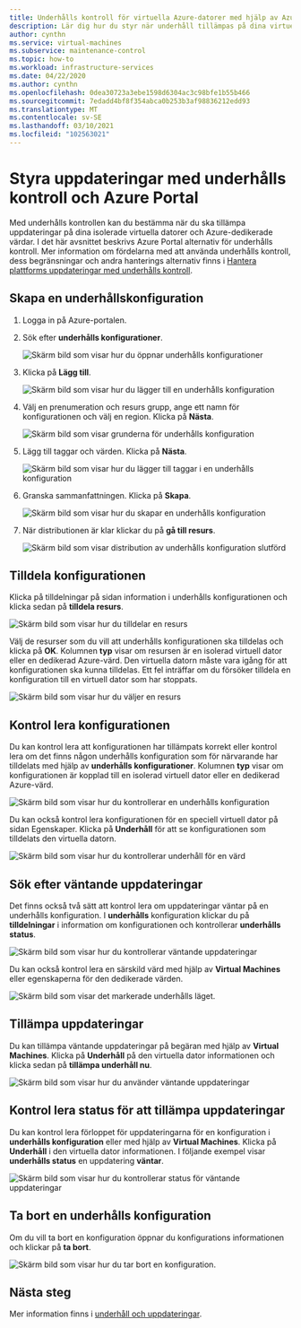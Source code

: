 ```yaml
---
title: Underhålls kontroll för virtuella Azure-datorer med hjälp av Azure Portal
description: Lär dig hur du styr när underhåll tillämpas på dina virtuella Azure-datorer med underhålls kontroll och Azure Portal.
author: cynthn
ms.service: virtual-machines
ms.subservice: maintenance-control
ms.topic: how-to
ms.workload: infrastructure-services
ms.date: 04/22/2020
ms.author: cynthn
ms.openlocfilehash: 0dea30723a3ebe1598d6304ac3c98bfe1b55b466
ms.sourcegitcommit: 7edadd4bf8f354abca0b253b3af98836212edd93
ms.translationtype: MT
ms.contentlocale: sv-SE
ms.lasthandoff: 03/10/2021
ms.locfileid: "102563021"
---
```

# <a name="control-updates-with-maintenance-control-and-the-azure-portal"></a>Styra uppdateringar med underhålls kontroll och Azure Portal

Med underhålls kontrollen kan du bestämma när du ska tillämpa uppdateringar på dina isolerade virtuella datorer och Azure-dedikerade värdar. I det här avsnittet beskrivs Azure Portal alternativ för underhålls kontroll. Mer information om fördelarna med att använda underhålls kontroll, dess begränsningar och andra hanterings alternativ finns i [Hantera plattforms uppdateringar med underhålls kontroll](maintenance-control.md).

## <a name="create-a-maintenance-configuration"></a>Skapa en underhållskonfiguration

1. Logga in på Azure-portalen.

1. Sök efter **underhålls konfigurationer**.

   ![Skärm bild som visar hur du öppnar underhålls konfigurationer](media/virtual-machines-maintenance-control-portal/maintenance-configurations-search.png)

1. Klicka på **Lägg till**.

   ![Skärm bild som visar hur du lägger till en underhålls konfiguration](media/virtual-machines-maintenance-control-portal/maintenance-configurations-add.png)

1. Välj en prenumeration och resurs grupp, ange ett namn för konfigurationen och välj en region. Klicka på **Nästa**.

   ![Skärm bild som visar grunderna för underhålls konfiguration](media/virtual-machines-maintenance-control-portal/maintenance-configurations-basics.png)

1. Lägg till taggar och värden. Klicka på **Nästa**.

   ![Skärm bild som visar hur du lägger till taggar i en underhålls konfiguration](media/virtual-machines-maintenance-control-portal/maintenance-configurations-tags.png)

1. Granska sammanfattningen. Klicka på **Skapa**.

   ![Skärm bild som visar hur du skapar en underhålls konfiguration](media/virtual-machines-maintenance-control-portal/maintenance-configurations-create.png)

1. När distributionen är klar klickar du på **gå till resurs**.

   ![Skärm bild som visar distribution av underhålls konfiguration slutförd](media/virtual-machines-maintenance-control-portal/maintenance-configurations-deployment-complete.png)

## <a name="assign-the-configuration"></a>Tilldela konfigurationen

Klicka på tilldelningar på sidan information i underhålls konfigurationen och klicka sedan på **tilldela resurs**. 

![Skärm bild som visar hur du tilldelar en resurs](media/virtual-machines-maintenance-control-portal/maintenance-configurations-add-assignment.png)

Välj de resurser som du vill att underhålls konfigurationen ska tilldelas och klicka på **OK**. Kolumnen **typ** visar om resursen är en isolerad virtuell dator eller en dedikerad Azure-värd. Den virtuella datorn måste vara igång för att konfigurationen ska kunna tilldelas. Ett fel inträffar om du försöker tilldela en konfiguration till en virtuell dator som har stoppats. 

<!---Shantanu to add details about the error case--->

![Skärm bild som visar hur du väljer en resurs](media/virtual-machines-maintenance-control-portal/maintenance-configurations-select-resource.png)

## <a name="check-configuration"></a>Kontrol lera konfigurationen

Du kan kontrol lera att konfigurationen har tillämpats korrekt eller kontrol lera om det finns någon underhålls konfiguration som för närvarande har tilldelats med hjälp av **underhålls konfigurationer**. Kolumnen **typ** visar om konfigurationen är kopplad till en isolerad virtuell dator eller en dedikerad Azure-värd. 

![Skärm bild som visar hur du kontrollerar en underhålls konfiguration](media/virtual-machines-maintenance-control-portal/maintenance-configurations-host-type.png)

Du kan också kontrol lera konfigurationen för en speciell virtuell dator på sidan Egenskaper. Klicka på **Underhåll** för att se konfigurationen som tilldelats den virtuella datorn.

![Skärm bild som visar hur du kontrollerar underhåll för en värd](media/virtual-machines-maintenance-control-portal/maintenance-configurations-check-config.png)

## <a name="check-for-pending-updates"></a>Sök efter väntande uppdateringar

Det finns också två sätt att kontrol lera om uppdateringar väntar på en underhålls konfiguration. I **underhålls** konfiguration klickar du på **tilldelningar** i information om konfigurationen och kontrollerar **underhålls status**.

![Skärm bild som visar hur du kontrollerar väntande uppdateringar](media/virtual-machines-maintenance-control-portal/maintenance-configurations-pending.png)

Du kan också kontrol lera en särskild värd med hjälp av **Virtual Machines** eller egenskaperna för den dedikerade värden. 

![Skärm bild som visar det markerade underhålls läget.](media/virtual-machines-maintenance-control-portal/maintenance-configurations-pending-vm.png)

## <a name="apply-updates"></a>Tillämpa uppdateringar

Du kan tillämpa väntande uppdateringar på begäran med hjälp av **Virtual Machines**. Klicka på **Underhåll** på den virtuella dator informationen och klicka sedan på **tillämpa underhåll nu**.

![Skärm bild som visar hur du använder väntande uppdateringar](media/virtual-machines-maintenance-control-portal/maintenance-configurations-apply-updates-now.png)

## <a name="check-the-status-of-applying-updates"></a>Kontrol lera status för att tillämpa uppdateringar 

Du kan kontrol lera förloppet för uppdateringarna för en konfiguration i **underhålls konfiguration** eller med hjälp av **Virtual Machines**. Klicka på **Underhåll** i den virtuella dator informationen. I följande exempel visar **underhålls status** en uppdatering **väntar**.

![Skärm bild som visar hur du kontrollerar status för väntande uppdateringar](media/virtual-machines-maintenance-control-portal/maintenance-configurations-status.png)

## <a name="delete-a-maintenance-configuration"></a>Ta bort en underhålls konfiguration

Om du vill ta bort en konfiguration öppnar du konfigurations informationen och klickar på **ta bort**.

![Skärm bild som visar hur du tar bort en konfiguration.](media/virtual-machines-maintenance-control-portal/maintenance-configurations-delete.png)


## <a name="next-steps"></a>Nästa steg

Mer information finns i [underhåll och uppdateringar](maintenance-and-updates.md).
